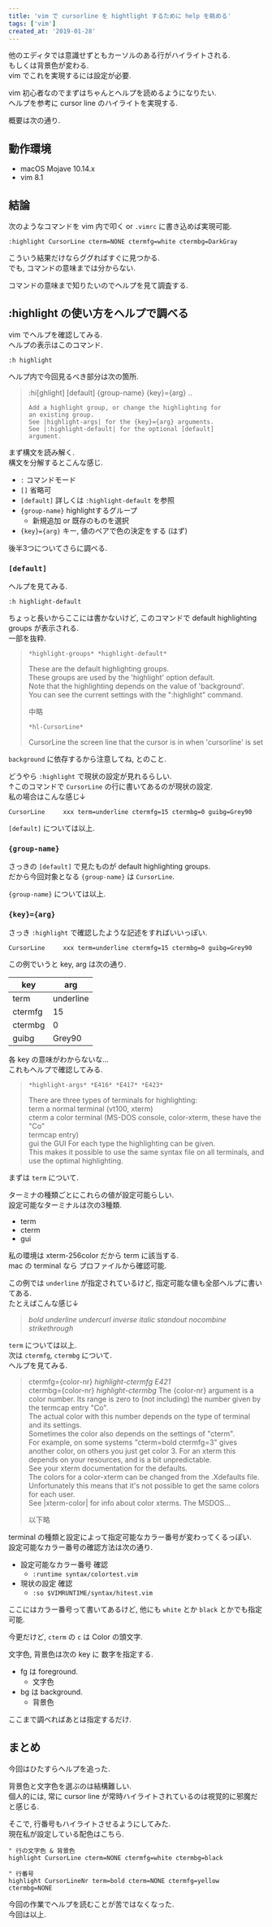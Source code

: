 ```yaml
---
title: 'vim で cursorline を hightlight するために help を眺める'
tags: ['vim']
created_at: '2019-01-28'
---
```


他のエディタでは意識せずともカーソルのある行がハイライトされる.  
もしくは背景色が変わる.  
vim でこれを実現するには設定が必要.

vim 初心者なのでまずはちゃんとヘルプを読めるようになりたい.  
ヘルプを参考に cursor line のハイライトを実現する.

概要は次の通り.

## 動作環境

- macOS Mojave 10.14.x
- vim 8.1

## 結論

次のようなコマンドを vim 内で叩く or `.vimrc` に書き込めば実現可能.

```
:highlight CursorLine cterm=NONE ctermfg=white ctermbg=DarkGray
```

こういう結果だけならググればすぐに見つかる.  
でも, コマンドの意味までは分からない.

コマンドの意味まで知りたいのでヘルプを見て調査する.

## :highlight の使い方をヘルプで調べる

vim でヘルプを確認してみる.  
ヘルプの表示はこのコマンド.

```
:h highlight
```

ヘルプ内で今回見るべき部分は次の箇所.

> :hi\[ghlight\] \[default\] {group-name} {key}={arg} ..
>
> ```
> Add a highlight group, or change the highlighting for
> an existing group.
> See |highlight-args| for the {key}={arg} arguments.
> See |:highlight-default| for the optional [default]
> argument.
> ```

まず構文を読み解く.  
構文を分解するとこんな感じ.

- `:` コマンドモード
- `[]` 省略可
- `[default]` 詳しくは `:highlight-default` を参照
- `{group-name}` highlightするグループ
    - 新規追加 or 既存のものを選択
- `{key}={arg}` キー, 値のペアで色の決定をする (はず)

後半3つについてさらに調べる.

### `[default]`

ヘルプを見てみる.

`:h highlight-default`

ちょっと長いからここには書かないけど, このコマンドで default highlighting groups が表示される.  
一部を抜粋.

> ```
> *highlight-groups* *highlight-default*
> ```
>
> These are the default highlighting groups.  
> These groups are used by the 'highlight' option default.  
> Note that the highlighting depends on the value of 'background'.  
> You can see the current settings with the ":highlight" command.  
>
> 中略
>
> ```
> *hl-CursorLine*
> ```
>
> CursorLine the screen line that the cursor is in when 'cursorline' is set

`background` に依存するから注意してね, とのこと.

どうやら `:highlight` で現状の設定が見れるらしい.  
↑このコマンドで `CursorLine` の行に書いてあるのが現状の設定.  
私の場合はこんな感じ↓

```
CursorLine     xxx term=underline ctermfg=15 ctermbg=0 guibg=Grey90
```

`[default]` については以上.

### `{group-name}`

さっきの `[default]` で見たものが default highlighting groups.  
だから今回対象となる `{group-name}` は `CursorLine`.

`{group-name}` については以上.

### `{key}={arg}`

さっき `:highlight` で確認したような記述をすればいいっぽい.

```
CursorLine     xxx term=underline ctermfg=15 ctermbg=0 guibg=Grey90
```

この例でいうと key, arg は次の通り.

| key | arg |
| --- | --- |
| term | underline |
| ctermfg | 15 |
| ctermbg | 0 |
| guibg | Grey90 |

各 key の意味がわからないな...  
これもヘルプで確認してみる.

> ```
> *highlight-args* *E416* *E417* *E423*
> ```
>
> There are three types of terminals for highlighting:  
> term a normal terminal (vt100, xterm)  
> cterm a color terminal (MS-DOS console, color-xterm, these have the "Co"  
> termcap entry)  
> gui the GUI For each type the highlighting can be given.  
> This makes it possible to use the same syntax file on all terminals, and use the optimal highlighting.

まずは `term` について.

ターミナの種類ごとにこれらの値が設定可能らしい.  
設定可能なターミナルは次の3種類.

- term
- cterm
- gui

私の環境は xterm-256color だから term に該当する.  
mac の terminal なら プロファイルから確認可能.

この例では `underline` が指定されているけど, 指定可能な値も全部ヘルプに書いてある.  
たとえばこんな感じ↓

> _bold_ _underline_ _undercurl_ _inverse_ _italic_ _standout_ _nocombine_ _strikethrough_

`term` については以上.  
次は `ctermfg`, `ctermbg` について.  
ヘルプを見てみる.

> ctermfg={color-nr} _highlight-ctermfg_ _E421_  
> ctermbg={color-nr} _highlight-ctermbg_ The {color-nr} argument is a color number. Its range is zero to (not including) the number given by the termcap entry "Co".  
> The actual color with this number depends on the type of terminal and its settings.  
> Sometimes the color also depends on the settings of "cterm".  
> For example, on some systems "cterm=bold ctermfg=3" gives another color, on others you just get color 3. For an xterm this depends on your resources, and is a bit unpredictable.  
> See your xterm documentation for the defaults.  
> The colors for a color-xterm can be changed from the .Xdefaults file.  
> Unfortunately this means that it's not possible to get the same colors for each user.  
> See |xterm-color| for info about color xterms. The MSDOS...  
>
> 以下略

terminal の種類と設定によって指定可能なカラー番号が変わってくるっぽい.  
設定可能なカラー番号の確認方法は次の通り.

- 設定可能なカラー番号 確認
    - `:runtime syntax/colortest.vim`
- 現状の設定 確認
    - `:so $VIMRUNTIME/syntax/hitest.vim`

ここにはカラー番号って書いてあるけど, 他にも `white` とか `black` とかでも指定可能.

今更だけど, `cterm` の `c` は Color の頭文字.

文字色, 背景色は次の key に 数字を指定する.

- fg は foreground.
    - 文字色
- bg は background.
    - 背景色

ここまで調べればあとは指定するだけ.

## まとめ

今回はひたすらヘルプを追った.

背景色と文字色を選ぶのは結構難しい.  
個人的には, 常に cursor line が常時ハイライトされているのは視覚的に邪魔だと感じる.

そこで, 行番号もハイライトさせるようにしてみた.  
現在私が設定している配色はこちら.

```
" 行の文字色 & 背景色
highlight CursorLine cterm=NONE ctermfg=white ctermbg=black

" 行番号
highlight CursorLineNr term=bold cterm=NONE ctermfg=yellow ctermbg=NONE
```

今回の作業でヘルプを読むことが苦ではなくなった.  
今回は以上.
